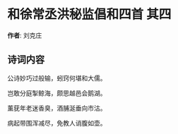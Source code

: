 # 和徐常丞洪秘监倡和四首  其四

**作者**: 刘克庄

## 诗词内容

公诗妙巧过般输，蚓窍何堪和大儒。

岂敢分庭掣鲸海，颇思越邑会鹅湖。

薰莸年老迷香臭，酒脯涎垂向市沽。

病起带围浑减尽，免教人诮腹如壶。

